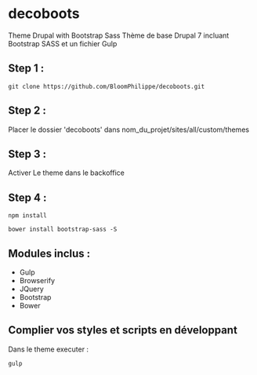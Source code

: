 # decoboots
Theme Drupal with Bootstrap Sass
Thème de base Drupal 7 incluant Bootstrap SASS et un fichier Gulp

## Step 1 :

```
git clone https://github.com/BloomPhilippe/decoboots.git
```

## Step 2 :

Placer le dossier 'decoboots' dans nom_du_projet/sites/all/custom/themes

## Step 3 :

Activer Le theme dans le backoffice

## Step 4 :

```
npm install
```

```
bower install bootstrap-sass -S
```

Modules inclus :
----------------

- Gulp
- Browserify
- JQuery
- Bootstrap
- Bower

## Complier vos styles et scripts en développant

Dans le theme executer :

```
gulp
```
